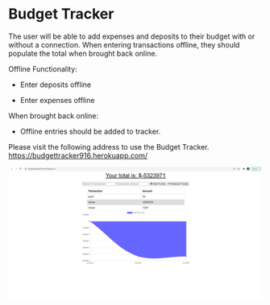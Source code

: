 # Budget Tracker

The user will be able to add expenses and deposits to their budget with or without a connection. When entering transactions offline, they should populate the total when brought back online.

Offline Functionality:

  * Enter deposits offline

  * Enter expenses offline

When brought back online:

  * Offline entries should be added to tracker.

Please visit the following address to use the Budget Tracker. https://budgettracker916.herokuapp.com/

![](budgetss.png)
